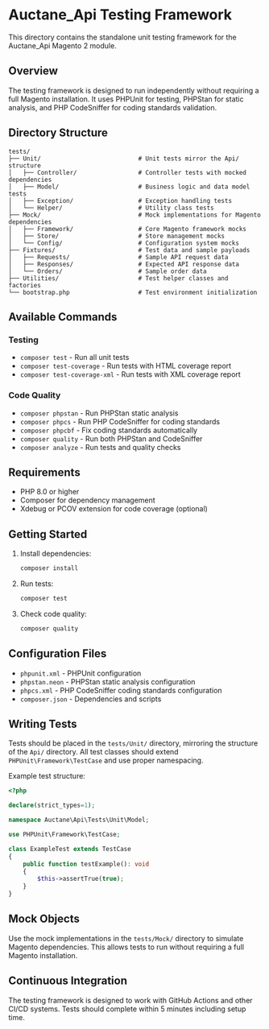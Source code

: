 # Auctane_Api Testing Framework

This directory contains the standalone unit testing framework for the Auctane_Api Magento 2 module.

## Overview

The testing framework is designed to run independently without requiring a full Magento installation. It uses PHPUnit for testing, PHPStan for static analysis, and PHP CodeSniffer for coding standards validation.

## Directory Structure

```
tests/
├── Unit/                           # Unit tests mirror the Api/ structure
│   ├── Controller/                 # Controller tests with mocked dependencies
│   ├── Model/                      # Business logic and data model tests
│   ├── Exception/                  # Exception handling tests
│   └── Helper/                     # Utility class tests
├── Mock/                           # Mock implementations for Magento dependencies
│   ├── Framework/                  # Core Magento framework mocks
│   ├── Store/                      # Store management mocks
│   └── Config/                     # Configuration system mocks
├── Fixtures/                       # Test data and sample payloads
│   ├── Requests/                   # Sample API request data
│   ├── Responses/                  # Expected API response data
│   └── Orders/                     # Sample order data
├── Utilities/                      # Test helper classes and factories
└── bootstrap.php                   # Test environment initialization
```

## Available Commands

### Testing
- `composer test` - Run all unit tests
- `composer test-coverage` - Run tests with HTML coverage report
- `composer test-coverage-xml` - Run tests with XML coverage report

### Code Quality
- `composer phpstan` - Run PHPStan static analysis
- `composer phpcs` - Run PHP CodeSniffer for coding standards
- `composer phpcbf` - Fix coding standards automatically
- `composer quality` - Run both PHPStan and CodeSniffer
- `composer analyze` - Run tests and quality checks

## Requirements

- PHP 8.0 or higher
- Composer for dependency management
- Xdebug or PCOV extension for code coverage (optional)

## Getting Started

1. Install dependencies:
   ```bash
   composer install
   ```

2. Run tests:
   ```bash
   composer test
   ```

3. Check code quality:
   ```bash
   composer quality
   ```

## Configuration Files

- `phpunit.xml` - PHPUnit configuration
- `phpstan.neon` - PHPStan static analysis configuration
- `phpcs.xml` - PHP CodeSniffer coding standards configuration
- `composer.json` - Dependencies and scripts

## Writing Tests

Tests should be placed in the `tests/Unit/` directory, mirroring the structure of the `Api/` directory. All test classes should extend `PHPUnit\Framework\TestCase` and use proper namespacing.

Example test structure:
```php
<?php

declare(strict_types=1);

namespace Auctane\Api\Tests\Unit\Model;

use PHPUnit\Framework\TestCase;

class ExampleTest extends TestCase
{
    public function testExample(): void
    {
        $this->assertTrue(true);
    }
}
```

## Mock Objects

Use the mock implementations in the `tests/Mock/` directory to simulate Magento dependencies. This allows tests to run without requiring a full Magento installation.

## Continuous Integration

The testing framework is designed to work with GitHub Actions and other CI/CD systems. Tests should complete within 5 minutes including setup time.